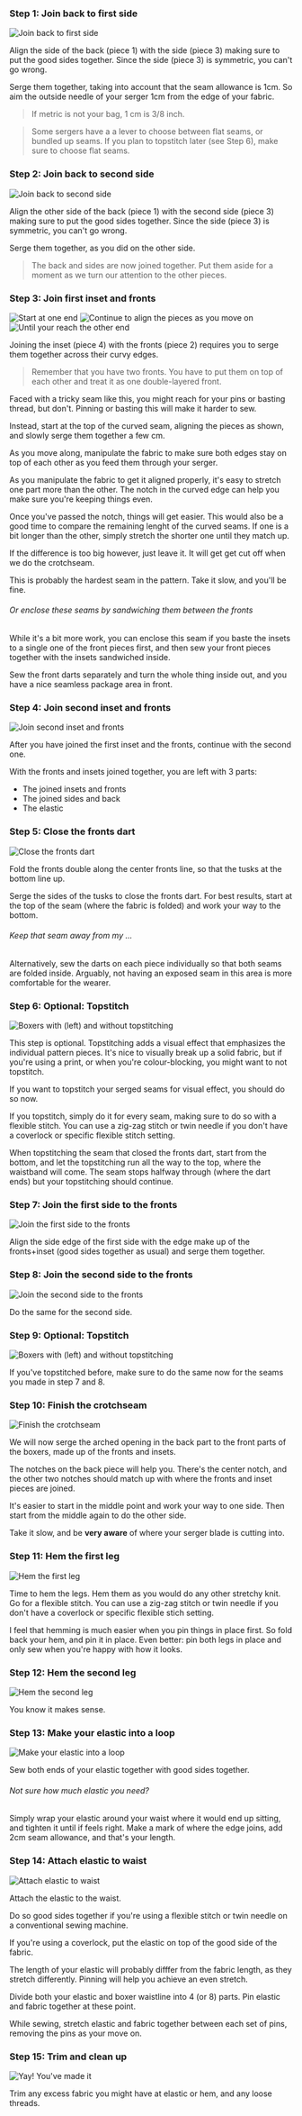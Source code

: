 <YouTube id='PL1gv5yv3DoZME1xe5fBEHd0rKPW_xNpF3' playlist />

### Step 1: Join back to first side

![Join back to first side](step01.png)

Align the side of the back (piece 1) with the side (piece 3) making sure to put the good sides together. Since the side (piece 3) is symmetric, you can't go wrong.

Serge them together, taking into account that the seam allowance is 1cm. So aim the outside needle of your serger 1cm from the edge of your fabric.

> If metric is not your bag, 1 cm is 3/8 inch.

> Some sergers have a a lever to choose between flat seams, or bundled up seams. If you plan to topstitch later (see Step 6), make sure to choose flat seams.

### Step 2: Join back to second side

![Join back to second side](step02.png)

Align the other side of the back (piece 1) with the second side (piece 3) making sure to put the good sides together. Since the side (piece 3) is symmetric, you can't go wrong.

Serge them together, as you did on the other side.

> The back and sides are now joined together. Put them aside for a moment as we turn our attention to the other pieces.

### Step 3: Join first inset and fronts

![Start at one end](step03-a.png) ![Continue to align the pieces as you move on](step03-b.png) ![Until your reach the other end](step03-c.png)

Joining the inset (piece 4) with the fronts (piece 2) requires you to serge them together across their curvy edges.

> Remember that you have two fronts. You have to put them on top of each other and treat it as one double-layered front.

Faced with a tricky seam like this, you might reach for your pins or basting thread, but don't. Pinning or basting this will make it harder to sew.

Instead, start at the top of the curved seam, aligning the pieces as shown, and slowly serge them together a few cm.

As you move along, manipulate the fabric to make sure both edges stay on top of each other as you feed them through your serger.

As you manipulate the fabric to get it aligned properly, it's easy to stretch one part more than the other. The notch in the curved edge can help you make sure you're keeping things even.

Once you've passed the notch, things will get easier. This would also be a good time to compare the remaining lenght of the curved seams. If one is a bit longer than the other, simply stretch the shorter one until they match up.

If the difference is too big however, just leave it. It will get get cut off when we do the crotchseam.

<Note>

This is probably the hardest seam in the pattern. Take it slow, and you'll be fine.

</Note>

<Tip>

###### Or enclose these seams by sandwiching them between the fronts

While it's a bit more work, you can enclose this seam if you baste the insets to a single one of the front pieces first, 
and then sew your front pieces together with the insets sandwiched inside. 

Sew the front darts separately and turn the whole thing inside out, and you have a nice seamless package area in front. 

</Tip>

### Step 4: Join second inset and fronts
![Join second inset and fronts](step03-d.png)

After you have joined the first inset and the fronts, continue with the second one.

With the fronts and insets joined together, you are left with 3 parts:

 - The joined insets and fronts
 - The joined sides and back
 - The elastic

### Step 5: Close the fronts dart
![Close the fronts dart](step05.png)

Fold the fronts double along the center fronts line, so that the tusks at the bottom line up.

Serge the sides of the tusks to close the fronts dart. For best results, start at the top of the seam (where the fabric is folded) and work your way to the bottom.

<Tip>

###### Keep that seam away from my ...

Alternatively, sew the darts on each piece individually so that both seams are folded inside.
Arguably, not having an exposed seam in this area is more comfortable for the wearer.

</Tip>

### Step 6: Optional: Topstitch
![Boxers with (left) and without topstitching](step06.jpg)

<Note>

This step is optional. Topstitching adds a visual effect that emphasizes the individual pattern pieces. 
It's nice to visually break up a solid fabric, but if you're using a print, or when you're colour-blocking, you might want to not topstitch.

</Note>

If you want to topstitch your serged seams for visual effect, you should do so now.

If you topstitch, simply do it for every seam, making sure to do so with a flexible stitch. You can use a zig-zag stitch or twin needle if you don't have a coverlock or specific flexible stitch setting.

<Tip>

When topstitching the seam that closed the fronts dart, start from the bottom, 
and let the topstitching run all the way to the top, where the waistband will come. 
The seam stops halfway through (where the dart ends) but your topstitching should continue.

</Tip>

### Step 7: Join the first side to the fronts
![Join the first side to the fronts](step07.png)

Align the side edge of the first side with the edge make up of the fronts+inset (good sides together as usual) and serge them together.

### Step 8: Join the second side to the fronts
![Join the second side to the fronts](step08.png)

Do the same for the second side.

### Step 9: Optional: Topstitch
![Boxers with (left) and without topstitching](step06.jpg)

If you've topstitched before, make sure to do the same now for the seams you made in step 7 and 8.

### Step 10: Finish the crotchseam
![Finish the crotchseam](step10.png)

We will now serge the arched opening in the back part to the front parts of the boxers, made up of the fronts and insets.

The notches on the back piece will help you. There's the center notch, and the other two notches should match up with where the fronts and inset pieces are joined.

<Tip>

It's easier to start in the middle point and work your way to one side. Then start from the middle again to do the other side.

Take it slow, and be **very aware** of where your serger blade is cutting into.

</Tip>

### Step 11: Hem the first leg
![Hem the first leg](step11.png)

Time to hem the legs. Hem them as you would do any other stretchy knit. Go for a flexible stitch. You can use a zig-zag stitch or twin needle if you don't have a coverlock or specific flexible stich setting.

<Note>

I feel that hemming is much easier when you pin things in place first. 
So fold back your hem, and pin it in place. 
Even better: pin both legs in place and only sew when you're happy with how it looks.

</Note>

### Step 12: Hem the second leg
![Hem the second leg](step12.png)

You know it makes sense.

### Step 13: Make your elastic into a loop
![Make your elastic into a loop](step13.png)

Sew both ends of your elastic together with good sides together.

<Note>

###### Not sure how much elastic you need?
Simply wrap your elastic around your waist where it would end up sitting, and tighten it until if feels right. 
Make a mark of where the edge joins, add 2cm seam allowance, and that's your length.

</Note>

### Step 14: Attach elastic to waist
![Attach elastic to waist](step14.png)

Attach the elastic to the waist.

Do so good sides together if you're using a flexible stitch or twin needle on a conventional sewing machine.

If you're using a coverlock, put the elastic on top of the good side of the fabric.

<Tip>

The length of your elastic will probably difffer from the fabric length, as they stretch differently. 
Pinning will help you achieve an even stretch.

Divide both your elastic and boxer waistline into 4 (or 8) parts. Pin elastic and fabric together at these point.

While sewing, stretch elastic and fabric together between each set of pins, removing the pins as your move on.

</Tip>

### Step 15: Trim and clean up
![Yay! You've made it](step15.png)

Trim any excess fabric you might have at elastic or hem, and any loose threads.

